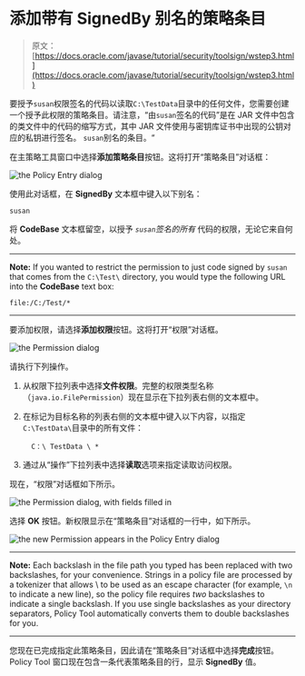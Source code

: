 # 添加带有 SignedBy 别名的策略条目

> 原文： [https://docs.oracle.com/javase/tutorial/security/toolsign/wstep3.html](https://docs.oracle.com/javase/tutorial/security/toolsign/wstep3.html)

要授予`susan`权限签名的代码以读取`C:\TestData`目录中的任何文件，您需要创建一个授予此权限的策略条目。请注意，“由`susan`签名的代码”是在 JAR 文件中包含的类文件中的代码的缩写方式，其中 JAR 文件使用与密钥库证书中出现的公钥对应的私钥进行签名。 `susan`别名的条目。“

在主策略工具窗口中选择**添加策略条目**按钮。这将打开“策略条目”对话框：

![the Policy Entry dialog](img/3c564acdfa5f545df2ecf819a4941040.jpg)

使用此对话框，在 **SignedBy** 文本框中键入以下别名：

```
susan

```

将 **CodeBase** 文本框留空，以授予 _`susan`签名的所有_ 代码的权限，无论它来自何处。

* * *

**Note:** If you wanted to restrict the permission to just code signed by `susan` that comes from the `C:\Test\` directory, you would type the following URL into the **CodeBase** text box:

```
file:/C:/Test/*

```

* * *

要添加权限，请选择**添加权限**按钮。这将打开“权限”对话框。

![the Permission dialog](img/d835a9db408a06b19edb28fc4d18cdd6.jpg)

请执行下列操作。

1.  从权限下拉列表中选择**文件权限**。完整的权限类型名称（`java.io.FilePermission`）现在显示在下拉列表右侧的文本框中。
2.  在标记为目标名称的列表右侧的文本框中键入以下内容，以指定`C:\TestData\`目录中的所有文件：

    ```
      C：\ TestData \ *  
    ```

3.  通过从“操作”下拉列表中选择**读取**选项来指定读取访问权限。

现在，“权限”对话框如下所示。

![the Permission dialog, with fields filled in](img/e1f6d7748b787156d6565a88b1e84057.jpg)

选择 **OK** 按钮。新权限显示在“策略条目”对话框的一行中，如下所示。

![the new Permission appears in the Policy Entry dialog](img/4d328e154caf475e0ec47459e4cdb078.jpg)

* * *

**Note:** Each backslash in the file path you typed has been replaced with two backslashes, for your convenience. Strings in a policy file are processed by a tokenizer that allows \ to be used as an escape character (for example, `\n` to indicate a new line), so the policy file requires _two_ backslashes to indicate a single backslash. If you use single backslashes as your directory separators, Policy Tool automatically converts them to double backslashes for you.

* * *

您现在已完成指定此策略条目，因此请在“策略条目”对话框中选择**完成**按钮。 Policy Tool 窗口现在包含一条代表策略条目的行，显示 **SignedBy** 值。